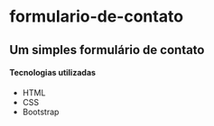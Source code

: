 # formulario-de-contato

## Um simples formulário de contato

#### Tecnologias utilizadas

 - HTML
 - CSS
 - Bootstrap
 
